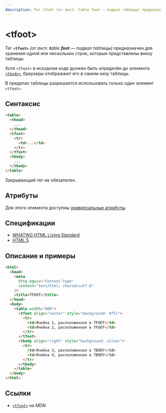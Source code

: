 ```yaml
---
description: Тег tfoot (от англ. table foot — подвал таблицы) предназначен для хранения одной или нескольких строк, которые представлены внизу таблицы
---
```


# &lt;tfoot&gt;

Тег **`<tfoot>`** _(от англ. **t**able **foot** — подвал таблицы)_ предназначен для хранения одной или нескольких строк, которые представлены внизу таблицы.

Хотя `<tfoot>` в исходном коде должен быть определён до элемента [`<tbody>`](tbody.md), браузеры отображают его в самом низу таблицы.

В пределах таблицы разрешается использовать только один элемент `<tfoot>`.

## Синтаксис

```html
<table>
  <thead>
    ...
  </thead>
  <tfoot>
    <tr>
      <td>...</td>
    </tr>
  </tfoot>
  <tbody>
    ...
  </tbody>
</table>
```

Закрывающий тег не обязателен.

## Атрибуты

Для этого элемента доступны [универсальные атрибуты](uni-attr.md).

## Спецификации

- [WHATWG HTML Living Standard](https://html.spec.whatwg.org/multipage/tables.html#the-tfoot-element)
- [HTML 5](http://www.w3.org/TR/html5/tabular-data.html#the-tfoot-element)

## Описание и примеры

```html
<html>
  <head>
    <meta
      http-equiv="Content-Type"
      content="text/html; charset=utf-8"
    />
    <title>TFOOT</title>
  </head>
  <body>
    <table width="600">
      <tfoot align="center" style="background: #ffc">
        <tr>
          <td>Ячейка 1, расположенная в TFOOT</td>
          <td>Ячейка 2, расположенная в TFOOT</td>
        </tr>
      </tfoot>
      <tbody align="right" style="background: silver">
        <tr>
          <td>Ячейка 3, расположенная в TBODY</td>
          <td>Ячейка 4, расположенная в TBODY</td>
        </tr>
      </tbody>
    </table>
  </body>
</html>
```

## Ссылки

- [`<tfoot>`](https://developer.mozilla.org/ru/docs/Web/HTML/Element/tfoot) на MDN
